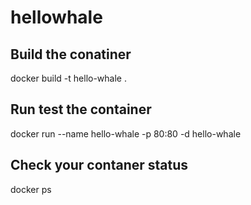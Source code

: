 # hellowhale
   
## Build the conatiner 

docker build -t hello-whale .


## Run test the container 


docker run --name hello-whale -p 80:80 -d hello-whale


## Check your contaner status 

docker ps

